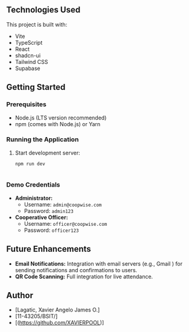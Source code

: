 ## Technologies Used
This project is built with:

- Vite
- TypeScript
- React
- shadcn-ui
- Tailwind CSS
- Supabase
## Getting Started

### Prerequisites
- Node.js (LTS version recommended)
- npm (comes with Node.js) or Yarn



### Running the Application
1.  Start development server:
    ```bash
    npm run dev
  
### Demo Credentials
- **Administrator:**
    - Username: `admin@coopwise.com`
    - Password: `admin123`
- **Cooperative Officer:**
    - Username: `officer@coopwise.com`
    - Password: `officer123`

## Future Enhancements 
- **Email Notifications:** Integration with email servers (e.g., Gmail ) for sending notifications and confirmations to users. 
- **QR Code Scanning:** Full integration  for live attendance.
## Author
- [Lagatic, Xavier Angelo James O.]
- [11-43205/BSIT/]
- [(https://github.com/XAVIERPOOL)]
